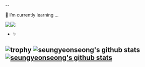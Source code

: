 

--

🌱 I’m currently learning ...

<img src="https://img.shields.io/badge/Python-FFFFFF?style={plastic&logo=Python&logoColor=3776AB"/><img src="https://img.shields.io/badge/R-000000?style={plastic&logo=R&logoColor=276DC3"/>

- ✨



![trophy](https://github-profile-trophy.vercel.app/?username=seungyeonseong)
![seungyeonseong's github stats](https://github-readme-stats.vercel.app/api?username=seungyeonseong&show_icons=true)
[![seungyeonseong's github stats](https://github-readme-stats.vercel.app/api/top-langs/?username=seungyeonseong&show_icons=true&hide_border=true&title_color=004386&icon_color=004386&layout=compact)](https://github.com/seungyeonseong)
--
